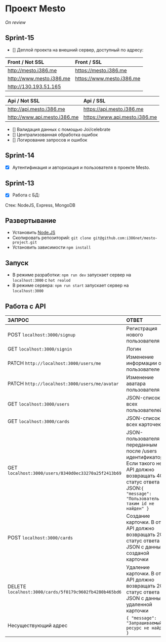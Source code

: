 # Проект Mesto
_On review_ 
## Sprint-15 
- [] Деплой проекта на внешний сервер, доступный по адресу:

| Front / Not SSL | Front / SSL | 
| :---         |     :---       |  
| http://mesto.i386.me   | https://mesto.i386.me    |
| http://www.mesto.i386.me   | https://www.mesto.i386.me     |
| http://130.193.51.165   |      |

| Api / Not SSL | Api / SSL | 
| :---         |     :---       | 
| http://api.mesto.i386.me   | https://api.mesto.i386.me     |
| http://www.api.mesto.i386.me   | https://www.api.mesto.i386.me     |

- [] Валидация данных с помощью Joi/celebrate
- [] Централизованная обработка ошибок
- [] Логирование запросов и ошибок

## Sprint-14 
- [x] Аутентификация и авторизация и  пользователя в проекте  Mesto.

## Sprint-13
 -[x] Работа с БД: 
  
  Стек: NodeJS, Express, MongoDB

## Развертывание

- Установить [Node.JS](https://nodejs.org/en/)
- Скопировать репозиторий: `git clone git@github.com:i386net/mesto-project.git`
- Установить зависимости `npm install`

## Запуск

- В режиме разработки: `npm run dev` запускает сервер на `localhost:3000` с `hot realod`
- В режиме сервера: `npm run start` запускает сервер на `localhost:3000`

## Работа с API

| ЗАПРОС | ОТВЕТ | 
| :---         |     :---       |  
| POST `localhost:3000/signup`   | Регистрация нового пользователя     |
| GET `localhost:3000/signin`   | Логин     |
| PATCH `http://localhost:3000/users/me`   | Изменение информации о пользователе     |
| PATCH `http://localhost:3000/users/me/avatar`   | Изменение аватара пользователя     |
| GET `localhost:3000/users`   | JSON-список всех пользователей     |
| GET `localhost:3000/cards`     | JSON-список всех карточек       | 
| GET `localhost:3000/users/8340d0ec33270a25f2413b69`     | JSON-пользователя с переданным после /users идентификатором. Если такого нет, API должно возвращать 404 статус ответа и JSON:`{ "message": "Пользователь с таким id не найден" }`       | 
| POST `localhost:3000/cards`     | Создание карточки. В ответ API должно возвращать 200 статус ответа и JSON с данными созданой карточки       | 
| DELETE `localhost:3000/cards/5f0179c9602fb4280b465bd6`     | Удаление карточки. В ответ API должно возвращать 200 статус ответа и JSON с данными удаленной карточки       | 
| Несуществующий адрес     | `{ "message": "Запрашиваемый ресурс не найден" }`       | 
